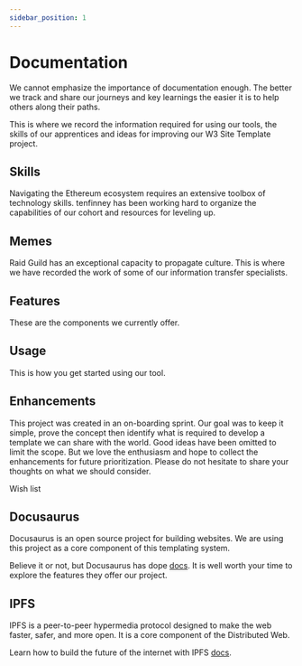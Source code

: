 ```yaml
---
sidebar_position: 1
---
```


# Documentation

We cannot emphasize the importance of documentation enough. The better we track and share our journeys and key learnings the easier it is to help others along their paths.

This is where we record the information required for using our tools, the skills of our apprentices and ideas for improving our W3 Site Template project.

## Skills

Navigating the Ethereum ecosystem requires an extensive toolbox of technology skills. tenfinney has been working hard to organize the capabilities of our cohort and resources for leveling up.

## Memes

Raid Guild has an exceptional capacity to propagate culture. This is where we have recorded the work of some of our information transfer specialists.

## Features

These are the components we currently offer.

## Usage

This is how you get started using our tool.

## Enhancements

This project was created in an on-boarding sprint. Our goal was to keep it simple, prove the concept then identify what is required to develop a template we can share with the world. Good ideas have been omitted to limit the scope. But we love the enthusiasm and hope to collect the enhancements for future prioritization. Please do not hesitate to share your thoughts on what we should consider.

Wish list

## Docusaurus

Docusaurus is an open source project for building websites. We are using this project as a core component of this templating system.

Believe it or not, but Docusaurus has dope [docs](https://docusaurus.io/docs/). It is well worth your time to explore the features they offer our project.

## IPFS

IPFS is a peer-to-peer hypermedia protocol designed to make the web faster, safer, and more open. It is a core component of the Distributed Web.

Learn how to build the future of the internet with IPFS [docs](https://docs.ipfs.io/).
